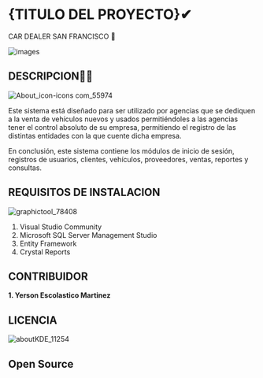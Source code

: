 
# {TITULO DEL PROYECTO}✔

CAR DEALER SAN FRANCISCO 🚗





![images](https://user-images.githubusercontent.com/50494642/62061817-75859400-b25a-11e9-92aa-7ce8c7dbf4f1.png)

## DESCRIPCION🕵️‍♀️
![About_icon-icons com_55974](https://user-images.githubusercontent.com/50494642/62062891-77e8ed80-b25c-11e9-8e59-c9432487dad2.png)

Este sistema está diseñado para  ser utilizado por agencias que se dediquen a la venta de vehículos nuevos y usados permitiéndoles a las agencias tener el control absoluto de su empresa, permitiendo el registro de las distintas entidades con la que cuente dicha empresa.

En conclusión, este sistema contiene los módulos de inicio de sesión, registros de usuarios, clientes, vehículos, proveedores, ventas, reportes y consultas. 

## REQUISITOS DE INSTALACION
![graphictool_78408](https://user-images.githubusercontent.com/50494642/62062628-ef6a4d00-b25b-11e9-83c5-03cd3faae62a.png)

1. Visual Studio Community
2. Microsoft SQL Server Management Studio 
3. Entity Framework
4. Crystal Reports

## CONTRIBUIDOR

**1. Yerson Escolastico Martinez**

## LICENCIA 
![aboutKDE_11254](https://user-images.githubusercontent.com/50494642/62062967-9949d980-b25c-11e9-9d1e-ac767314f28e.png)

## Open Source
